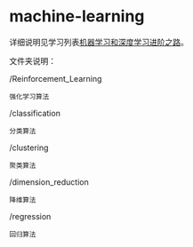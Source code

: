 # machine-learning

详细说明见学习列表[机器学习和深度学习进阶之路](https://github.com/xgyopen/learning-path)。

文件夹说明：

/Reinforcement_Learning

    强化学习算法

/classification

    分类算法

/clustering

	聚类算法

/dimension_reduction

    降维算法

/regression

	回归算法